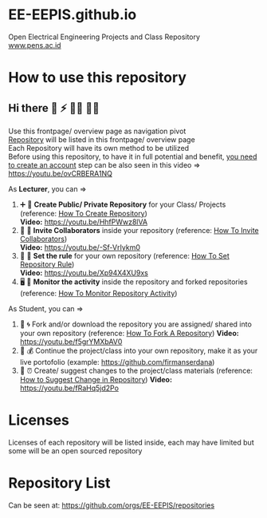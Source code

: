 # EE-EEPIS.github.io
Open Electrical Engineering Projects and Class Repository <br />
www.pens.ac.id <br />

# How to use this repository
## Hi there 👋 ⚡️ 👷‍♂️ 👷‍♀️
Use this frontpage/ overview page as navigation pivot <br />
[Repository](https://docs.github.com/en/repositories/creating-and-managing-repositories/about-repositories) will be listed in this frontpage/ overview page <br />
Each Repository will have its own method to be utilized <br />
Before using this repository, to have it in full potential and benefit, [you need to create an account](https://docs.github.com/en/get-started/signing-up-for-github/signing-up-for-a-new-github-account) step can be also seen in this video => https://youtu.be/ovCRBERA1NQ <br />

As **Lecturer**, you can =>
1. ➕ 💼 **Create Public/ Private Repository** for your Class/ Projects (reference: [How To Create Repository](https://docs.github.com/en/repositories/creating-and-managing-repositories/creating-a-new-repository))<br />
**Video:** https://youtu.be/HhfPWwz8lVA <br />
2. 🤝 👯 **Invite Collaborators** inside your repository (reference: [How To Invite Collaborators](https://docs.github.com/en/account-and-profile/setting-up-and-managing-your-personal-account-on-github/managing-access-to-your-personal-repositories/inviting-collaborators-to-a-personal-repository))<br />
**Video:** https://youtu.be/-Sf-VrIykm0 <br />
3. 📃 📜  **Set the rule** for your own repository (reference: [How To Set Repository Rule](https://docs.github.com/en/repositories/configuring-branches-and-merges-in-your-repository/defining-the-mergeability-of-pull-requests/managing-a-branch-protection-rule))<br />
**Video:** https://youtu.be/Xp94X4XU9xs <br />
4. 🖥️ 📶  **Monitor the activity** inside the repository and forked repositories (reference: [How To Monitor Repository Activity](https://docs.github.com/en/repositories/viewing-activity-and-data-for-your-repository/viewing-a-summary-of-repository-activity))

As Student, you can =>
1. 🍴 🌀 Fork and/or download the repository you are assigned/ shared into your own repository (reference: [How To Fork A Repository](https://docs.github.com/en/get-started/quickstart/fork-a-repo))
**Video:** https://youtu.be/f5grYMXbAV0 <br />
2. 🏅 💰 Continue the project/class into your own repository, make it as your live portofolio (example: https://github.com/firmanserdana)
3. 📨 ⏰ Create/ suggest changes to the project/class materials (reference: [How to Suggest Change in Repository](https://docs.github.com/en/pull-requests/collaborating-with-pull-requests/proposing-changes-to-your-work-with-pull-requests/creating-a-pull-request))
**Video:** https://youtu.be/fRaHq5jd2Po <br />

# Licenses
Licenses of each repository will be listed inside, each may have limited but some will be an open sourced repository

# Repository List
Can be seen at: https://github.com/orgs/EE-EEPIS/repositories
